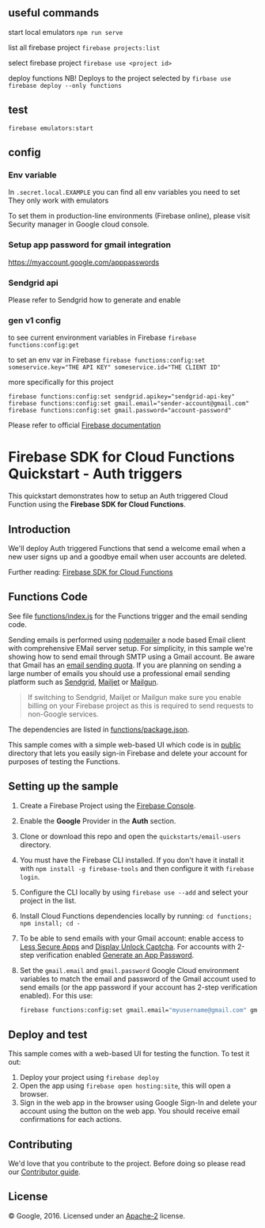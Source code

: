 ## useful commands

start local emulators
`npm run serve`

list all firebase project 
`firebase projects:list`

select firebase project
`firebase use <project id>`

deploy functions NB! Deploys to the project selected by `firbase use`
`firebase deploy --only functions`


## test

`firebase emulators:start`

## config

### Env variable
In `.secret.local.EXAMPLE` you can find all env variables you need to set
They only work with emulators

To set them in production-line environments (Firebase online), please visit Security manager in Google cloud console. 

### Setup app password for gmail integration

https://myaccount.google.com/apppasswords

### Sendgrid api
 
Please refer to Sendgrid how to generate and enable 

### gen v1 config

to see current environment variables in Firebase
`firebase functions:config:get`

to set an env var in Firebase
`firebase functions:config:set someservice.key="THE API KEY" someservice.id="THE CLIENT ID"`

more specifically for this project

```
firebase functions:config:set sendgrid.apikey="sendgrid-api-key"
firebase functions:config:set gmail.email="sender-account@gmail.com"
firebase functions:config:set gmail.password="account-password"
```

Please refer to official [Firebase documentation](https://firebase.google.com/docs/functions/config-env)

# Firebase SDK for Cloud Functions Quickstart - Auth triggers

This quickstart demonstrates how to setup an Auth triggered Cloud Function using the **Firebase SDK for Cloud Functions**.

## Introduction

We'll deploy Auth triggered Functions that send a welcome email when a new user signs up and a goodbye email when user accounts are deleted.

Further reading: [Firebase SDK for Cloud Functions](https://firebase.google.com/docs/functions/)

## Functions Code

See file [functions/index.js](functions/index.js) for the Functions trigger and the email sending code.

Sending emails is performed using [nodemailer](https://www.npmjs.com/package/nodemailer) a node based Email client with comprehensive EMail server setup. For simplicity, in this sample we're showing how to send email through SMTP using a Gmail account. Be aware that Gmail has an [email sending quota](https://support.google.com/mail/answer/22839). If you are planning on sending a large number of emails you should use a professional email sending platform such as [Sendgrid](https://console.cloud.google.com/launcher/details/sendgrid-app/sendgrid-email), [Mailjet](https://www.mailjet.com/google) or [Mailgun](http://www.mailgun.com/google).

> If switching to Sendgrid, Mailjet or Mailgun make sure you enable billing on your Firebase project as this is required to send requests to non-Google services.

The dependencies are listed in [functions/package.json](functions/package.json).

This sample comes with a simple web-based UI which code is in [public](public) directory that lets you easily sign-in Firebase and delete your account for purposes of testing the Functions.

## Setting up the sample

1.  Create a Firebase Project using the [Firebase Console](https://console.firebase.google.com).
1.  Enable the **Google** Provider in the **Auth** section.
1.  Clone or download this repo and open the `quickstarts/email-users` directory.
1.  You must have the Firebase CLI installed. If you don't have it install it with `npm install -g firebase-tools` and then configure it with `firebase login`.
1.  Configure the CLI locally by using `firebase use --add` and select your project in the list.
1.  Install Cloud Functions dependencies locally by running: `cd functions; npm install; cd -`
1.  To be able to send emails with your Gmail account: enable access to [Less Secure Apps](https://www.google.com/settings/security/lesssecureapps) and [Display Unlock Captcha](https://accounts.google.com/DisplayUnlockCaptcha). For accounts with 2-step verification enabled [Generate an App Password](https://support.google.com/accounts/answer/185833).
1.  Set the `gmail.email` and `gmail.password` Google Cloud environment variables to match the email and password of the Gmail account used to send emails (or the app password if your account has 2-step verification enabled). For this use:

    ```bash
    firebase functions:config:set gmail.email="myusername@gmail.com" gmail.password="secretpassword"
    ```

## Deploy and test

This sample comes with a web-based UI for testing the function. To test it out:

1.  Deploy your project using `firebase deploy`
1.  Open the app using `firebase open hosting:site`, this will open a browser.
1.  Sign in the web app in the browser using Google Sign-In and delete your account using the button on the web app. You should receive email confirmations for each actions.

## Contributing

We'd love that you contribute to the project. Before doing so please read our [Contributor guide](../../CONTRIBUTING.md).

## License

© Google, 2016. Licensed under an [Apache-2](../../LICENSE) license.
